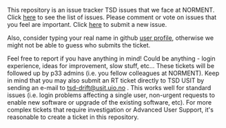 This repository is an issue tracker TSD issues that we face at NORMENT.
Click [here](https://github.com/norment/tsd_issues/issues) to see the list of issues. Please comment or vote on issues that you feel are important.
Click [here](https://github.com/norment/tsd_issues/issues/new) to submit a new issue.

Also, consider typing your real name in github [user profile](https://github.com/settings/profile), otherwise we might not be able to guess who submits the ticket.

Feel free to report if you have anything in mind! Could be anything -  login experience, ideas for improvement, slow stuff, etc... 
These tickets will be followed up by p33 admins (i.e. you fellow colleagues at NORMENT).
Keep in mind that you may also submit an RT ticket directly to TSD USIT by sending an e-mail to tsd-drift@usit.uio.no . This works well for standard issues (i.e. login problems affecting a single user, non-urgent requests to enable new software or upgrade of the existing software, etc). For more complex tickets that require investigation or Advanced User Support, it's reasonable to create a ticket in this repository.
